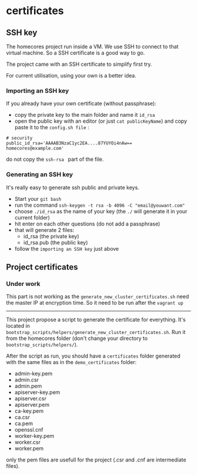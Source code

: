 # certificates

## SSH key
The homecores project run inside a VM. We use SSH to connect to that virtual machine. So a SSH certificate is a good way to go.

The project came with an SSH certificate to simplify first try.

For current utilisation, using your own is a better idea.

### Importing an SSH key
If you already have your own certificate (without passphrase): 
- copy the private key to the main folder and name it `id_rsa`
- open the public key with an editor (or just `cat publicKeyName`) and copy paste it to the `config.sh file` :

```
# security
public_id_rsa='AAAAB3NzaC1yc2EA....87YUYOi4nAw== homecores@example.com'
```
do not copy the `ssh-rsa ` part of the file.

### Generating an SSH key
It's really easy to generate ssh public and private keys.
- Start your `git bash`
- run the command `ssh-keygen -t rsa -b 4096 -C "email@youwant.com"`
- choose `./id_rsa` as the name of your key (the `./` will generate it in your current folder)
- hit enter on each other questions (do not add a passphrase)
- that will generate 2 files:
  - id_rsa (the private key)
  - id_rsa.pub (the public key)
- follow the `importing an SSH key` just above

## Project certificates

### Under work
This part is not working as the `generate_new_cluster_certificates.sh` need the master IP at encryption time. So it need to be run after the `vagrant up`

---

This project propose a script to generate the certificate for everything. It's located in `bootstrap_scripts/helpers/generate_new_cluster_certificates.sh`. Run it from the homecores folder (don't change your directory to `bootstrap_scripts/helpers/`).

After the script as run, you should have a `certificates` folder generated with the same files as in the `demo_certificates` folder:
- admin-key.pem
- admin.csr
- admin.pem
- apiserver-key.pem
- apiserver.csr
- apiserver.pem
- ca-key.pem
- ca.csr
- ca.pem
- openssl.cnf
- worker-key.pem
- worker.csr
- worker.pem

only the pem files are usefull for the project (.csr and .cnf are intermediate files).
